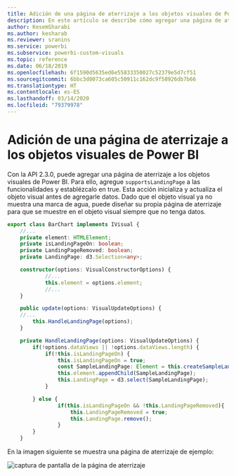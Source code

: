 ```yaml
---
title: Adición de una página de aterrizaje a los objetos visuales de Power BI
description: En este artículo se describe cómo agregar una página de aterrizaje a objetos visuales de Power BI.
author: KesemSharabi
ms.author: kesharab
ms.reviewer: sranins
ms.service: powerbi
ms.subservice: powerbi-custom-visuals
ms.topic: reference
ms.date: 06/18/2019
ms.openlocfilehash: 6f1590d5635ed6e55833350027c52379e5d7cf51
ms.sourcegitcommit: 6bbc3d0073ca605c50911c162dc9f58926db7b66
ms.translationtype: HT
ms.contentlocale: es-ES
ms.lasthandoff: 03/14/2020
ms.locfileid: "79379978"
---
```

# <a name="add-a-landing-page-to-your-power-bi-visuals"></a>Adición de una página de aterrizaje a los objetos visuales de Power BI

Con la API 2.3.0, puede agregar una página de aterrizaje a los objetos visuales de Power BI. Para ello, agregue `supportsLandingPage` a las funcionalidades y establézcalo en true. Esta acción inicializa y actualiza el objeto visual antes de agregarle datos. Dado que el objeto visual ya no muestra una marca de agua, puede diseñar su propia página de aterrizaje para que se muestre en el objeto visual siempre que no tenga datos.

```typescript
export class BarChart implements IVisual {
    //...
    private element: HTMLElement;
    private isLandingPageOn: boolean;
    private LandingPageRemoved: boolean;
    private LandingPage: d3.Selection<any>;

    constructor(options: VisualConstructorOptions) {
            //...
            this.element = options.element;
            //...
    }

    public update(options: VisualUpdateOptions) {
    //...
        this.HandleLandingPage(options);
    }

    private HandleLandingPage(options: VisualUpdateOptions) {
        if(!options.dataViews || !options.dataViews.length) {
            if(!this.isLandingPageOn) {
                this.isLandingPageOn = true;
                const SampleLandingPage: Element = this.createSampleLandingPage(); //create a landing page
                this.element.appendChild(SampleLandingPage);
                this.LandingPage = d3.select(SampleLandingPage);
            }

        } else {
                if(this.isLandingPageOn && !this.LandingPageRemoved){
                    this.LandingPageRemoved = true;
                    this.LandingPage.remove();
                }
        }
    }
```

En la imagen siguiente se muestra una página de aterrizaje de ejemplo:

![captura de pantalla de la página de aterrizaje](media/landing-page/app-landing-page.png)
